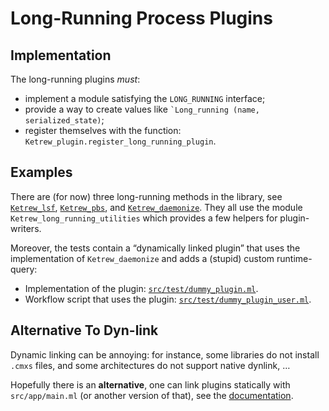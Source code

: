 Long-Running Process Plugins
============================


Implementation
--------------

The long-running plugins *must*:

- implement a module satisfying the `LONG_RUNNING` interface;
- provide a way to create values like
<code>`Long_running (name, serialized_state)</code>;
- register themselves with the function:
`Ketrew_plugin.register_long_running_plugin`.


Examples
--------

There are (for now) three long-running methods in the library, see
[`Ketrew_lsf`](../lib/ketrew_lsf.mli),
[`Ketrew_pbs`](../lib/ketrew_pbs.mli), and
[`Ketrew_daemonize`](../lib/ketrew_daemonize.mli).
They all use the module `Ketrew_long_running_utilities` which provides a few
helpers for plugin-writers.

Moreover, the tests contain a “dynamically linked plugin” that uses the
implementation of `Ketrew_daemonize` and adds a (stupid) custom runtime-query:

- Implementation of the plugin:
[`src/test/dummy_plugin.ml`](../test/dummy_plugin.ml).
- Workflow script that uses the plugin:
[`src/test/dummy_plugin_user.ml`](../test/dummy_plugin_user.ml).

Alternative To Dyn-link
-----------------------

Dynamic linking can be annoying: for instance, some libraries do not install
`.cmxs` files, and some architectures do not support native dynlink, …

Hopefully there is an **alternative**, one can link plugins statically with
`src/app/main.ml` (or another
version of that), see the [documentation](./Alternative_CLI_Application.md).





